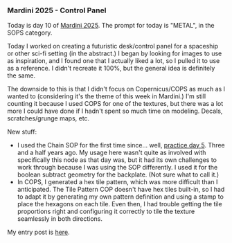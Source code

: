 ### Mardini 2025 - Control Panel

Today is day 10 of [Mardini 2025][mardini-2025]. The prompt for today is "METAL",
in the SOPS category.

Today I worked on creating a futuristic desk/control panel for a spaceship or other
sci-fi setting (in the abstract.) I began by looking for images to use as inspiration,
and I found one that I actually liked a lot, so I pulled it to use as a reference.
I didn't recreate it 100%, but the general idea is definitely the same.

The downside to this is that I didn't focus on Copernicus/COPS as much as I wanted to
(considering it's the theme of this week in Mardini.) I'm still counting it because I
used COPS for one of the textures, but there was a lot more I could have done if I
hadn't spent so much time on modeling. Decals, scratches/grunge maps, etc.

New stuff:

  - I used the Chain SOP for the first time since... well, [practice day 5][day-5].
    Three and a half years ago. My usage here wasn't quite as involved with
    specifically this node as that day was, but it had its own challenges to work
    through because I was using the SOP differently. I used it for the boolean
    subtract geometry for the backplate. (Not sure what to call it.)
  - In COPS, I generated a hex tile pattern, which was more difficult than I
    anticipated. The Tile Pattern COP doesn't have hex tiles built-in, so I had
    to adapt it by generating my own pattern definition and using a stamp to place
    the hexagons on each tile. Even then, I had trouble getting the tile proportions
    right and configuring it correctly to tile the texture seamlessly in both
    directions.

My entry post is [here][entry-post].

[mardini-2025]: https://www.sidefx.com/community-main-menu/contests-jams/mardini-2025/
[day-5]: https://brandonslade.me/houdini-practice/5
[entry-post]: https://www.sidefx.com/forum/topic/100077/?page=1#post-439728
